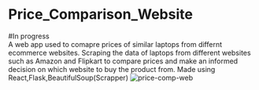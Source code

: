 # Price_Comparison_Website

#In progress<br>
A web app used to comapre prices of similar laptops from differnt ecommerce websites.
Scraping the data of laptops from different websites such as Amazon and Flipkart to compare prices and make an informed decision on which website to buy the product from.
Made using React,Flask,BeautifulSoup(Scrapper)
![price-comp-web](https://user-images.githubusercontent.com/88344386/203323410-c6a18a5d-d6a6-44ed-823a-865e01b6a7f0.JPG)
